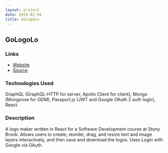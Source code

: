 ```yaml
---
layout: project
date: 2019-02-04
title: GoLogoLo
---
```


## GoLogoLo

### Links

* <a href="https://gologolo.gilvirgill.com" target="_blank">Website</a>
* <a href="https://github.com/gillgamesh/gologolo" target="_blank">Source</a>

### Technologies Used

GraphQL (GraphQL-HTTP for server, Apollo Client for client), Mongo (Mongoose for ODM), Passport.js (JWT and Google OAuth 2 auth logic), React.

### Description

A logo maker written in React for a Software Development course at Stony Brook. Allows users to create, reorder, drag, and resize text and image layers interactively, and then save and download the logos. Uses Login with Google via OAuth.

<!--more-->
